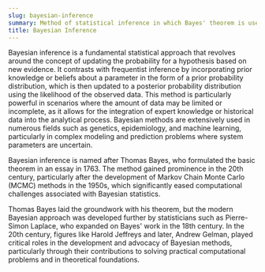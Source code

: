 ```yaml
---
slug: bayesian-inference
summary: Method of statistical inference in which Bayes' theorem is used to update the probability estimate for a hypothesis as more evidence or information becomes available.
title: Bayesian Inference
---
```


Bayesian inference is a fundamental statistical approach that revolves around the concept of updating the probability for a hypothesis based on new evidence. It contrasts with frequentist inference by incorporating prior knowledge or beliefs about a parameter in the form of a prior probability distribution, which is then updated to a posterior probability distribution using the likelihood of the observed data. This method is particularly powerful in scenarios where the amount of data may be limited or incomplete, as it allows for the integration of expert knowledge or historical data into the analytical process. Bayesian methods are extensively used in numerous fields such as genetics, epidemiology, and machine learning, particularly in complex modeling and prediction problems where system parameters are uncertain.

Bayesian inference is named after Thomas Bayes, who formulated the basic theorem in an essay in 1763. The method gained prominence in the 20th century, particularly after the development of Markov Chain Monte Carlo (MCMC) methods in the 1950s, which significantly eased computational challenges associated with Bayesian statistics.

Thomas Bayes laid the groundwork with his theorem, but the modern Bayesian approach was developed further by statisticians such as Pierre-Simon Laplace, who expanded on Bayes' work in the 18th century. In the 20th century, figures like Harold Jeffreys and later, Andrew Gelman, played critical roles in the development and advocacy of Bayesian methods, particularly through their contributions to solving practical computational problems and in theoretical foundations.